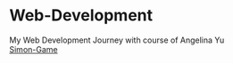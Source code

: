# Web-Development
My Web Development Journey with course of Angelina Yu
<br>
<a href="https://minimega12121.github.io/Web-Development/Simon-Game/index.html">Simon-Game </a>
